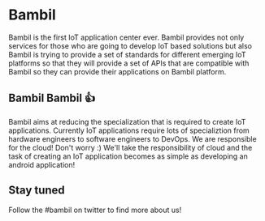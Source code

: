 # Bambil 

Bambil is the first IoT application center ever. Bambil provides not only
services for those who are going to develop IoT based solutions but also Bambil
is trying to provide a set of standards for different emerging IoT platforms 
so that they will provide a set of APIs that are compatible with Bambil so
they can provide their applications on Bambil platform.

## Bambil Bambil :+1:

Bambil aims at reducing the specialization that is required to create IoT 
applications. Currently IoT applications require lots of specializtion from
hardware engineers to software engineers to DevOps. We are responsible for the
cloud! Don't worry :) We'll take the responsibility of cloud and the task of
creating an IoT application becomes as simple as developing an android 
application!

## Stay tuned

Follow the #bambil on twitter to find more about us!

